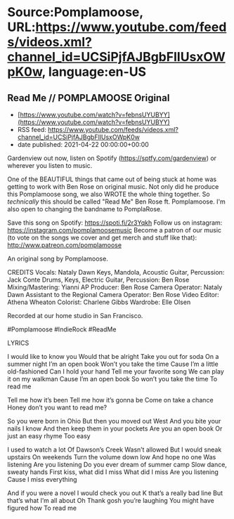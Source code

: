 # Source:Pomplamoose, URL:https://www.youtube.com/feeds/videos.xml?channel_id=UCSiPjfAJBgbFlIUsxOWpK0w, language:en-US

## Read Me // POMPLAMOOSE Original
 - [https://www.youtube.com/watch?v=febnsUYUBYY](https://www.youtube.com/watch?v=febnsUYUBYY)
 - RSS feed: https://www.youtube.com/feeds/videos.xml?channel_id=UCSiPjfAJBgbFlIUsxOWpK0w
 - date published: 2021-04-22 00:00:00+00:00

Gardenview out now, listen on Spotify (https://sptfy.com/gardenview) or wherever you listen to music.

 One of the BEAUTIFUL things that came out of being stuck at home was getting to work with Ben Rose on original music. Not only did he produce this Pomplamoose song, we also WROTE the whole thing together. So *technically* this should be called "Read Me" Ben Rose ft. Pomplamoose. I'm also open to changing the bandname to PomplaRose. 

Save this song on Spotify: https://spoti.fi/2r3Yqkh
Follow us on instagram: https://instagram.com/pomplamoosemusic
Become a patron of our music (to vote on the songs we cover and get merch and stuff like that): http://www.patreon.com/pomplamoose

An original song by Pomplamoose.

CREDITS
Vocals: Nataly Dawn
Keys, Mandola, Acoustic Guitar, Percussion: Jack Conte
Drums, Keys, Electric Guitar, Percussion: Ben Rose
Mixing/Mastering: Yianni AP
Producer: Ben Rose
Camera Operator: Nataly Dawn
Assistant to the Regional Camera Operator: Ben Rose
Video Editor: Athena Wheaton
Colorist: Charlene Gibbs
Wardrobe: Elle Olsen

Recorded at our home studio in San Francisco.

#Pomplamoose #IndieRock #ReadMe

LYRICS

I would like to know you
Would that be alright
Take you out for soda
On a summer night
I’m an open book
Won’t you take the time
Cause I’m a little old-fashioned
Can I hold your hand
Tell me your favorite song
We can play it on my walkman
Cause I’m an open book
So won’t you take the time
To read me

Tell me how it’s been
Tell me how it’s gonna be
Come on take a chance
Honey don’t you want to read me?

So you were born in Ohio
But then you moved out West
And you bite your nails I know
And then keep them in your pockets
Are you an open book
Or just an easy rhyme
Too easy

I used to watch a lot
Of Dawson’s Creek
Wasn’t allowed
But I would sneak upstairs
On weekends
Turn the volume down low
And hope no one
Was listening
Are you listening
Do you ever dream of summer camp
Slow dance, sweaty hands
First kiss, what did I miss
What did I miss
Are you listening
Cause I miss everything

And if you were a novel
I would check you out
K that’s a really bad line
But that’s what I’m all about
Oh Thank gosh you’re laughing
You might have figured how
To read me

